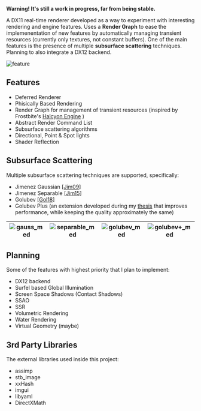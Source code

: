 **Warning! It's still a work in progress, far from being stable.**

A DX11 real-time renderer developed as a way to experiment with interesting rendering and engine features. Uses a **Render Graph** to ease the implemenentation of new features by automatically managing transient resources (currently only textures, not constant buffers). One of the main features is the presence of multiple **subsurface scattering** techniques. Planning to also integrate a DX12 backend.

![feature](https://github.com/user-attachments/assets/410aa56c-cf69-4c0f-bf79-3e3761b39054)

## Features
- Deferred Renderer
- Phisically Based Rendering
- Render Graph for management of transient resources (inspired by Frostbite's [Halcyon Engine](https://media.contentapi.ea.com/content/dam/ea/seed/presentations/wihlidal-halcyonarchitecture-notes.pdf) )
- Abstract Render Command List
- Subsurface scattering algorithms
- Directional, Point & Spot lights 
- Shader Reflection

## Subsurface Scattering

Multiple subsurface scattering techniques are supported, specifically:
- Jimenez Gaussian [[Jim09]](https://doi.org/10.1145/1609967.1609970)
- Jimenez Separable [[Jim15]](https://doi.org/10.1111/cgf.12529)
- Golubev [[Gol18]](https://advances.realtimerendering.com/s2018/Efficient%20screen%20space%20subsurface%20scattering%20Siggraph%202018.pdf)
- Golubev Plus (an extension developed during my [thesis](https://github.com/user-attachments/files/17081122/Tesi_Magistrale_Vuletic_stampa_finale.pdf) that improves performance, while keeping the quality approximately the same)

| ![gauss_med](https://github.com/user-attachments/assets/9917cd25-475f-4614-bfef-c0df65a2200b) | ![separable_med](https://github.com/user-attachments/assets/d5ab5edb-9362-4368-a36d-3168d10a980c) | ![golubev_med](https://github.com/user-attachments/assets/b64404df-ebd5-4d01-8ff4-119c8724662b) | ![golubev+_med](https://github.com/user-attachments/assets/8c01b15f-2801-4f94-8d01-6578d90ea62b) |
|:-:|:-:|:-:|:-:|

## Planning
Some of the features with highest priority that I plan to implement:
- DX12 backend
- Surfel based Global Illumination
- Screen Space Shadows (Contact Shadows)
- SSAO
- SSR
- Volumetric Rendering
- Water Rendering
- Virtual Geometry (maybe)

## 3rd Party Libraries
The external libraries used inside this project:
- assimp
- stb_image
- xxHash
- imgui
- libyaml
- DirectXMath
